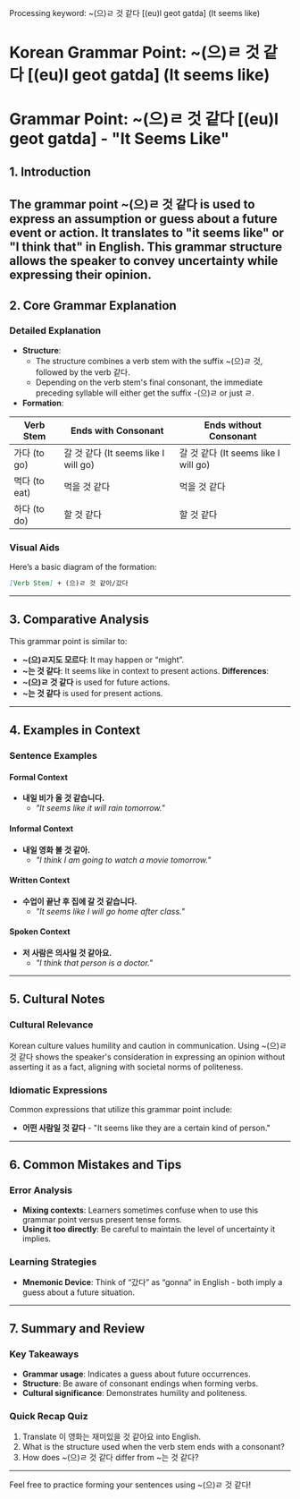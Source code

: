 Processing keyword: ~(으)ㄹ 것 같다 [(eu)l geot gatda] (It seems like)
# Korean Grammar Point: ~(으)ㄹ 것 같다 [(eu)l geot gatda] (It seems like)
# Grammar Point: ~(으)ㄹ 것 같다 [(eu)l geot gatda] - "It Seems Like"
## 1. Introduction
The grammar point ~(으)ㄹ 것 같다 is used to express an assumption or guess about a future event or action. It translates to "it seems like" or "I think that" in English. This grammar structure allows the speaker to convey uncertainty while expressing their opinion.
---
## 2. Core Grammar Explanation
### Detailed Explanation
- **Structure**: 
  - The structure combines a verb stem with the suffix ~(으)ㄹ 것, followed by the verb 같다.
  - Depending on the verb stem's final consonant, the immediate preceding syllable will either get the suffix -(으)ㄹ or just ㄹ.
- **Formation**:
  
| Verb Stem | Ends with Consonant | Ends without Consonant |
|-----------|----------------|-------------------|
| 가다 (to go) | 갈 것 같다 (It seems like I will go) | 갈 것 같다   (It seems like I will go) |
| 먹다 (to eat) | 먹을 것 같다 | 먹을 것 같다  |
| 하다 (to do) | 할 것 같다  | 할 것 같다  |
### Visual Aids
Here’s a basic diagram of the formation:
```markdown
[Verb Stem] + (으)ㄹ 것 같아/갔다
```
---
## 3. Comparative Analysis
This grammar point is similar to:
- **~(으)ㄹ지도 모르다**: It may happen or “might”.
- **~는 것 같다**: It seems like in context to present actions.
**Differences**:
- **~(으)ㄹ 것 같다** is used for future actions.
- **~는 것 같다** is used for present actions.
---
## 4. Examples in Context
### Sentence Examples
#### Formal Context
- **내일 비가 올 것 같습니다.**
  - _"It seems like it will rain tomorrow."_
#### Informal Context
- **내일 영화 볼 것 같아.**
  - _"I think I am going to watch a movie tomorrow."_
#### Written Context
- **수업이 끝난 후 집에 갈 것 같습니다.**
  - _"It seems like I will go home after class."_
#### Spoken Context
- **저 사람은 의사일 것 같아요.**
  - _"I think that person is a doctor."_
---
## 5. Cultural Notes
### Cultural Relevance
Korean culture values humility and caution in communication. Using ~(으)ㄹ 것 같다 shows the speaker's consideration in expressing an opinion without asserting it as a fact, aligning with societal norms of politeness.
### Idiomatic Expressions
Common expressions that utilize this grammar point include:
- **어떤 사람일 것 같다** - "It seems like they are a certain kind of person."
  
---
## 6. Common Mistakes and Tips
### Error Analysis
- **Mixing contexts**: Learners sometimes confuse when to use this grammar point versus present tense forms. 
- **Using it too directly**: Be careful to maintain the level of uncertainty it implies.
### Learning Strategies
- **Mnemonic Device**: Think of “갔다” as “gonna” in English - both imply a guess about a future situation.
    
---
## 7. Summary and Review
### Key Takeaways
- **Grammar usage**: Indicates a guess about future occurrences.
- **Structure**: Be aware of consonant endings when forming verbs.
- **Cultural significance**: Demonstrates humility and politeness.
### Quick Recap Quiz
1. Translate 이 영화는 재미있을 것 같아요 into English.
2. What is the structure used when the verb stem ends with a consonant?
3. How does ~(으)ㄹ 것 같다 differ from ~는 것 같다?
---
Feel free to practice forming your sentences using ~(으)ㄹ 것 같다!
